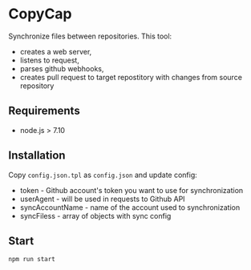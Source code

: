 # CopyCap

Synchronize files between repositories. This tool:
- creates a web server,
- listens to request,
- parses github webhooks,
- creates pull request to target repostitory with changes from source repository

## Requirements

- node.js > 7.10

## Installation

Copy `config.json.tpl` as `config.json` and update config:

- token - Github account's token you want to use for synchronization
- userAgent - will be used in requests to Github API
- syncAccountName - name of the account used to synchronization
- syncFiless - array of objects with sync config

## Start

`npm run start`
